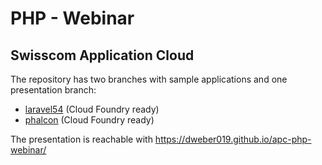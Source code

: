 # PHP - Webinar
## Swisscom Application Cloud

The repository has two branches with sample applications and one presentation branch:
- [laravel54](https://github.com/dweber019/apc-php-webinar/tree/laravel) (Cloud Foundry ready)
- [phalcon](https://github.com/dweber019/apc-php-webinar/tree/phalcon) (Cloud Foundry ready)

The presentation is reachable with https://dweber019.github.io/apc-php-webinar/
